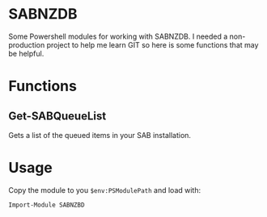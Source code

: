 # SABNZDB
Some Powershell modules for working with SABNZDB. I needed a non-production project to help me learn GIT so here is some functions that may be helpful.

# Functions

## Get-SABQueueList

Gets a list of the queued items in your SAB installation.

# Usage

Copy the module to you `$env:PSModulePath` and load with:

```Import-Module SABNZBD```

